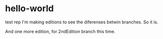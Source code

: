 # hello-world
test rep
I'm making editions to see the diferenses betwin branches. 
So it is.

And one more edition, for 2ndEdition branch this time.
